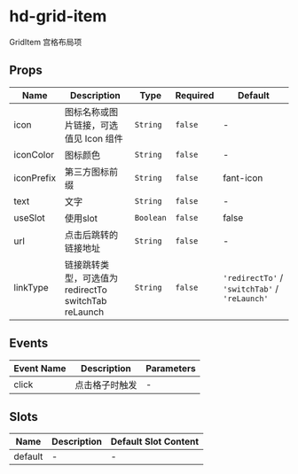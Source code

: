 # hd-grid-item

GridItem 宫格布局项

## Props

<!-- @vuese:hd-grid-item:props:start -->
|Name|Description|Type|Required|Default|
|---|---|---|---|---|
|icon|图标名称或图片链接，可选值见 Icon 组件|`String`|`false`|-|
|iconColor|图标颜色|`String`|`false`|-|
|iconPrefix|第三方图标前缀|`String`|`false`|fant-icon|
|text|文字|`String`|`false`|-|
|useSlot|使用slot|`Boolean`|`false`|false|
|url|点击后跳转的链接地址|`String`|`false`|-|
|linkType|链接跳转类型，可选值为 redirectTo switchTab reLaunch|`String`|`false`|`'redirectTo'` / `'switchTab'` / `'reLaunch'`|

<!-- @vuese:hd-grid-item:props:end -->


## Events

<!-- @vuese:hd-grid-item:events:start -->
|Event Name|Description|Parameters|
|---|---|---|
|click|点击格子时触发|-|

<!-- @vuese:hd-grid-item:events:end -->


## Slots

<!-- @vuese:hd-grid-item:slots:start -->
|Name|Description|Default Slot Content|
|---|---|---|
|default|-|-|

<!-- @vuese:hd-grid-item:slots:end -->


